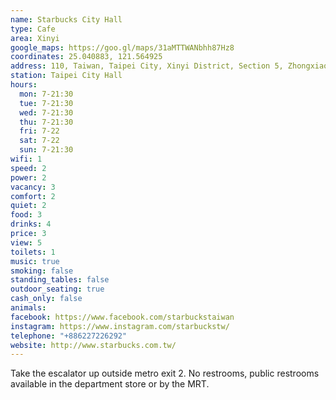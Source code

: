 ```yaml
---
name: Starbucks City Hall
type: Cafe
area: Xinyi
google_maps: https://goo.gl/maps/31aMTTWANbhh87Hz8
coordinates: 25.040883, 121.564925
address: 110, Taiwan, Taipei City, Xinyi District, Section 5, Zhongxiao East Road, 8號2樓
station: Taipei City Hall
hours:
  mon: 7-21:30
  tue: 7-21:30
  wed: 7-21:30
  thu: 7-21:30
  fri: 7-22
  sat: 7-22
  sun: 7-21:30
wifi: 1
speed: 2
power: 2
vacancy: 3
comfort: 2
quiet: 2
food: 3
drinks: 4
price: 3
view: 5
toilets: 1
music: true
smoking: false
standing_tables: false
outdoor_seating: true
cash_only: false
animals: 
facebook: https://www.facebook.com/starbuckstaiwan
instagram: https://www.instagram.com/starbuckstw/
telephone: "+886227226292"
website: http://www.starbucks.com.tw/
---
```


Take the escalator up outside metro exit 2. No restrooms, public restrooms available in the department store or by the MRT.
